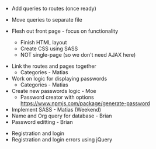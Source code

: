 <!-- * Create database tables - Moe
* Create seeds - Moe
  * 2 orgs
  * 2-3 users per org
  * 3-4 passwords per org -->
<!-- * Create wireframe diagram of website (like a template) - Brian
* Create routes - as single page app - Matias -->
<!-- * Create queries 
  * SELECT the following FROM passwords that match organization: - Matias
    * SELECT all passwords
    * SELECT passwords based on category
    * SELECT passwords based on search bar
  * LOGIN query (see if user and pw match)
  * NEW USER query to add to DB -->
* Add queries to routes (once ready)
* Move queries to separate file

* Flesh out front page - focus on functionality
  * Finish HTML layout
  * Create CSS using SASS
  * NOT single-page (so we don't need AJAX here)
<!-- * Create passwords page -
  * Create HTML layout - Moe
  * Create CSS using SASS - Moe
  * Use JQuery and AJAX to render the passwords - Matias -->
<!-- * Create simple login page HTML and CSS - Brian -->
<!-- * Create simple registration page for new users - Brian -->
<!-- * Add login and registration buttons to the home page - Brian ?  -->

* Link the routes and pages together 
  * Categories - Matias
* Work on logic for displaying passwords
  * Categories - Matias
* Create new passwords logic - Moe
  * Password creator with options https://www.npmjs.com/package/generate-password
* Implement SASS - Matias (Weekend)
* Name and Org query for database - Brian
* Password editting - Brian



<!-- Stretch -->
* Registration and login
* Registration and login errors using jQuery
